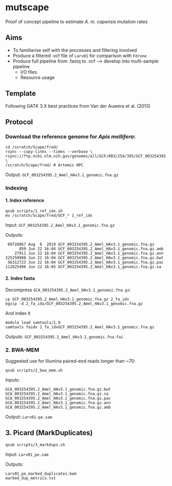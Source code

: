 # mutscape  

Proof of concept pipeline to estimate _A. m. capensis_ mutation rates

## Aims
- To familiarise self with the processes and filtering involved
- Produce a filtered .vcf file of `Larv01` for comparison with `Fdrone` 
- Produce full pipeline from .fastq to .vcf --> develop into multi-sample pipeline
	- I/O files
	- Resource usage

## Template
Following GATK 3.X best practices from Van der Auwera et al. (2013)

## Protocol 

### Download the reference genome for _Apis mellifera_:
```
cd /scratch/Scape/fred/
rsync --copy-links --times --verbose \
rsync://ftp.ncbi.nlm.nih.gov/genomes/all/GCF/003/254/395/GCF_003254395.2_Amel_HAv3.1/GCF_003254395.2_Amel_HAv3.1_genomic.fna.gz \ 
/scratch/Scape/fred/ # Artemis HPC
```

Output: `GCF_003254395.2_Amel_HAv3.1_genomic.fna.gz` 

### Indexing

#### 1. Index reference
```
qsub scripts/1_ref_idx.sh
mv /scratch/Scape/fred/GCF_* 1_ref_idx
```

Input: `GCF_003254395.2_Amel_HAv3.1_genomic.fna.gz`

Outputs:
```
 69726867 Aug  8  2019 GCF_003254395.2_Amel_HAv3.1_genomic.fna.gz
      859 Jun 22 16:04 GCF_003254395.2_Amel_HAv3.1_genomic.fna.gz.amb
    27911 Jun 22 16:04 GCF_003254395.2_Amel_HAv3.1_genomic.fna.gz.ann
225250988 Jun 22 16:04 GCF_003254395.2_Amel_HAv3.1_genomic.fna.gz.bwt
 56312723 Jun 22 16:04 GCF_003254395.2_Amel_HAv3.1_genomic.fna.gz.pac
112625496 Jun 22 16:05 GCF_003254395.2_Amel_HAv3.1_genomic.fna.gz.sa
```

#### 2. Index fasta

Decompress `GCA_003254395.2_Amel_HAv3.1_genomic.fna.gz`:
```
cp GCF_003254395.2_Amel_HAv3.1_genomic.fna.gz 2_fa_idx
bgzip -d 2_fa_idx/GCF_003254395.2_Amel_HAv3.1_genomic.fna.gz
```

And index it
```
module load samtools/1.9
samtools faidx 2_fa_idxGCF_003254395.2_Amel_HAv3.1_genomic.fna.gz 
```

Outputs: `GCF_003254395.2_Amel_HAv3.1_genomic.fna.fai`

### 2. BWA-MEM
Suggested use for Illumina paired-end reads longer than ~70:
```
qsub scripts/2_bwa_mem.sh
```

Inputs:
```
GCA_003254395.2_Amel_HAv3.1_genomic.fna.gz.bwt
GCA_003254395.2_Amel_HAv3.1_genomic.fna.gz.sa
GCA_003254395.2_Amel_HAv3.1_genomic.fna.gz.pac
GCA_003254395.2_Amel_HAv3.1_genomic.fna.gz.ann
GCA_003254395.2_Amel_HAv3.1_genomic.fna.gz.amb
```

Output: `Larv01-pe.sam`

## 3. Picard (MarkDuplicates)
```
qsub scripts/3_markdups.sh
``` 

Input: `Larv01_pe.sam`

Outputs:
```
Larv01_pe_marked_duplicates.bam
marked_dup_metrics.txt
```

